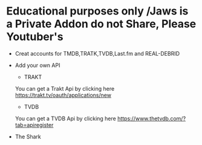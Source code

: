# Educational purposes only /Jaws is a Private Addon do not Share, Please Youtuber's

* Creat accounts for TMDB,TRATK,TVDB,Last.fm and REAL-DEBRID

* Add your own API

   * TRAKT

    You can get a Trakt Api by clicking here https://trakt.tv/oauth/applications/new
    
    * TVDB

    You can get a TVDB Api by clicking here https://www.thetvdb.com/?tab=apiregister

* The Shark
 
